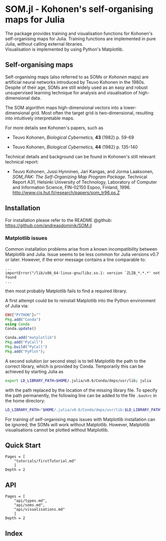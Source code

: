 # SOM.jl - Kohonen's self-organising maps for Julia

The package provides training and visualisation functions
for Kohonen's self-organising maps for Julia.
Training functions are implemented in pure Julia, without calling
external libraries.    
Visualisation is implemented by using Python's Matplotlib.


## Self-organising maps

Self-organising maps (also referred to as SOMs or *Kohonen* maps) are
artificial neural networks introduced by Teuvo Kohonen in the 1980s.
Despite of their age, SOMs are still widely used as an easy and robust
unsupervised learning technique
for analysis and visualisation of high-dimensional data.

The SOM algorithm maps high-dimensional vectors into a lower-dimensional grid. Most often
the target grid is two-dimensional, resulting into  intuitively interpretable maps.

For more details see Kohonen's papers, such as

* Teuvo Kohonen, *Biological Cybernetics,* **43** (1982) p. 59-69   

* Teuvo Kohonen, *Biological Cybernetics,* **44** (1982) p. 135-140      

Technical details and background can be found in Kohonen's still relevant
technical report:

* Teuvo Kohonen, Jussi Hynninen, Jari Kangas, and Jorma Laaksonen, *SOM_PAK: The Self-Organizing Map Program Package.* Technical Report A31, Helsinki University of Technology, Laboratory of Computer and Information Science, FIN-02150 Espoo, Finland, 1996. <http://www.cis.hut.fi/research/papers/som_tr96.ps.Z>


## Installation

For installation please refer to the README @github:
<https://github.com/andreasdominik/SOM.jl>


### Matplotlib issues

Common installation problems arise from a known incompatibility between Matplotlib and Julia. Issue seems to be less common for Julia versions v0.7 or later.
However, if the error message contains a line comparable to:

```
...
importError("/lib/x86_64-linux-gnu/libz.so.1: version `ZLIB_*.*.*' not found
...
```

then most probably Matplotlib fails to find a required library.   

A first attempt could be to reinstall Matplotlib into the Python
environment of Julia via:

````Julia
ENV["PYTHON"]=""
Pkg.add("Conda")
using Conda
Conda.update()

Conda.add("matplotlib")
Pkg.add("PyCall")
Pkg.build("PyCall")
Pkg.add("PyPlot");
````

A second solution (or second step) is to tell Matplotlib the path to the correct
library, which is provided by Conda.
Temporarily this can be achieved by starting Julia as

````sh
export LD_LIBRARY_PATH=$HOME/.julia/v0.6/Conda/deps/usr/lib; julia
````

with the path replaced by the location of the missing library file.
To specify the path permanently, the following line can be added to the file
```.bashrc``` in the home directory:

````bash
LD_LIBRARY_PATH="$HOME/.julia/v0.6/Conda/deps/usr/lib:$LD_LIBRARY_PATH"
````

For training of self-organising maps issues with Matplotlib installation can be ignored; the SOMs will work without Matplotlib. However, Matplotlib visualisations cannot be plotted without Matplotlib.


## Quick Start

```@contents
Pages = [
    "tutorials/firstTutorial.md"
    ]
Depth = 2
```

## API
```@contents
Pages = [
    "api/types.md",
    "api/soms.md",
    "api/visualisations.md"
    ]
Depth = 2
```

## Index

```@index
```
